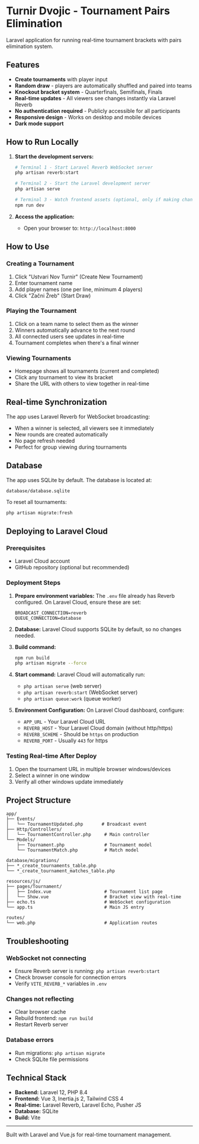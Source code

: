 # Turnir Dvojic - Tournament Pairs Elimination

Laravel application for running real-time tournament brackets with pairs elimination system.

## Features

- **Create tournaments** with player input
- **Random draw** - players are automatically shuffled and paired into teams
- **Knockout bracket system** - Quarterfinals, Semifinals, Finals
- **Real-time updates** - All viewers see changes instantly via Laravel Reverb
- **No authentication required** - Publicly accessible for all participants
- **Responsive design** - Works on desktop and mobile devices
- **Dark mode support**

## How to Run Locally

1. **Start the development servers:**
   ```bash
   # Terminal 1 - Start Laravel Reverb WebSocket server
   php artisan reverb:start

   # Terminal 2 - Start the Laravel development server
   php artisan serve

   # Terminal 3 - Watch frontend assets (optional, only if making changes)
   npm run dev
   ```

2. **Access the application:**
   - Open your browser to: `http://localhost:8000`

## How to Use

### Creating a Tournament

1. Click "Ustvari Nov Turnir" (Create New Tournament)
2. Enter tournament name
3. Add player names (one per line, minimum 4 players)
4. Click "Začni Žreb" (Start Draw)

### Playing the Tournament

1. Click on a team name to select them as the winner
2. Winners automatically advance to the next round
3. All connected users see updates in real-time
4. Tournament completes when there's a final winner

### Viewing Tournaments

- Homepage shows all tournaments (current and completed)
- Click any tournament to view its bracket
- Share the URL with others to view together in real-time

## Real-time Synchronization

The app uses Laravel Reverb for WebSocket broadcasting:
- When a winner is selected, all viewers see it immediately
- New rounds are created automatically
- No page refresh needed
- Perfect for group viewing during tournaments

## Database

The app uses SQLite by default. The database is located at:
```
database/database.sqlite
```

To reset all tournaments:
```bash
php artisan migrate:fresh
```

## Deploying to Laravel Cloud

### Prerequisites
- Laravel Cloud account
- GitHub repository (optional but recommended)

### Deployment Steps

1. **Prepare environment variables:**
   The `.env` file already has Reverb configured. On Laravel Cloud, ensure these are set:
   ```env
   BROADCAST_CONNECTION=reverb
   QUEUE_CONNECTION=database
   ```

2. **Database:**
   Laravel Cloud supports SQLite by default, so no changes needed.

3. **Build command:**
   ```bash
   npm run build
   php artisan migrate --force
   ```

4. **Start command:**
   Laravel Cloud will automatically run:
   - `php artisan serve` (web server)
   - `php artisan reverb:start` (WebSocket server)
   - `php artisan queue:work` (queue worker)

5. **Environment Configuration:**
   On Laravel Cloud dashboard, configure:
   - `APP_URL` - Your Laravel Cloud URL
   - `REVERB_HOST` - Your Laravel Cloud domain (without http/https)
   - `REVERB_SCHEME` - Should be `https` on production
   - `REVERB_PORT` - Usually `443` for https

### Testing Real-time After Deploy

1. Open the tournament URL in multiple browser windows/devices
2. Select a winner in one window
3. Verify all other windows update immediately

## Project Structure

```
app/
├── Events/
│   └── TournamentUpdated.php       # Broadcast event
├── Http/Controllers/
│   └── TournamentController.php     # Main controller
└── Models/
    ├── Tournament.php               # Tournament model
    └── TournamentMatch.php          # Match model

database/migrations/
├── *_create_tournaments_table.php
└── *_create_tournament_matches_table.php

resources/js/
├── pages/Tournament/
│   ├── Index.vue                    # Tournament list page
│   └── Show.vue                     # Bracket view with real-time
├── echo.ts                          # WebSocket configuration
└── app.ts                           # Main JS entry

routes/
└── web.php                          # Application routes
```

## Troubleshooting

### WebSocket not connecting
- Ensure Reverb server is running: `php artisan reverb:start`
- Check browser console for connection errors
- Verify `VITE_REVERB_*` variables in `.env`

### Changes not reflecting
- Clear browser cache
- Rebuild frontend: `npm run build`
- Restart Reverb server

### Database errors
- Run migrations: `php artisan migrate`
- Check SQLite file permissions

## Technical Stack

- **Backend:** Laravel 12, PHP 8.4
- **Frontend:** Vue 3, Inertia.js 2, Tailwind CSS 4
- **Real-time:** Laravel Reverb, Laravel Echo, Pusher JS
- **Database:** SQLite
- **Build:** Vite

---

Built with Laravel and Vue.js for real-time tournament management.
